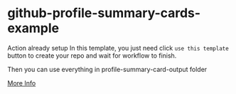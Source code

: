 # github-profile-summary-cards-example

Action already setup In this template, you just need click `use this template` button to create your repo and wait for workflow to finish.

Then you can use everything in profile-summary-card-output folder

[More Info](https://github.com/vn7n24fzkq/github-profile-summary-cards)
